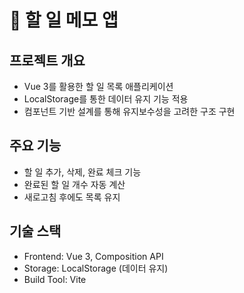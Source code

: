 # 📝 할 일 메모 앱
## 프로젝트 개요

- Vue 3를 활용한 할 일 목록 애플리케이션
- LocalStorage를 통한 데이터 유지 기능 적용
- 컴포넌트 기반 설계를 통해 유지보수성을 고려한 구조 구현

## 주요 기능

- 할 일 추가, 삭제, 완료 체크 기능
- 완료된 할 일 개수 자동 계산
- 새로고침 후에도 목록 유지

## 기술 스택

- Frontend: Vue 3, Composition API
- Storage: LocalStorage (데이터 유지)
- Build Tool: Vite